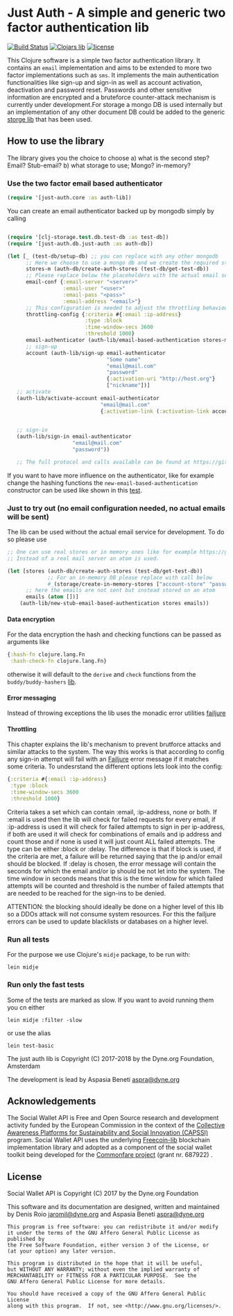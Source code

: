 # Just Auth - A simple and generic two factor authentication lib

[![Build Status](https://travis-ci.org/Commonfare-net/just-auth.svg?branch=master)](https://travis-ci.org/Commonfare-net/just-auth)
[![Clojars lib][clojars-logo]][clojars-url]
[![license][license-image]][license-url]

[clojars-url]: https://clojars.org/org.clojars.dyne/clj-storage
[clojars-logo]: https://clojars.org/images/clojars-logo.png
[license-url]: https://github.com/Commonfare-net/just-auth/blob/feature/start-without-email-config/LICENSE.txt
[license-image]: https://www.gnu.org/graphics/agplv3-155x51.png

This Clojure software is a simple two factor authentication library. It contains an `email` implementation and aims to be extended to more two factor implementations such as `sms`. It implements the main authentication functionalities like sign-up and sign-in as well as account activation, deactivation and password reset. Passwords and other sensitive information are encrypted and a bruteforce counter-attack mechanism is currently under development.For storage a mongo DB is used internally but an implementation of any other document DB could be added to the generic [storge lib](https://github.com/Commonfare-net/clj-storage) that has been used.

## How to use the library

The library gives you the choice to choose a) what is the second step? Email? Stub-email? b) what storage to use; Mongo? in-memory?

### Use the two factor email based authenticator

```clojure
(require '[just-auth.core :as auth-lib])
```

You can create an email authenticator backed up by mongodb simply by calling 

```clojure

(require '[clj-storage.test.db.test-db :as test-db])
(require '[just-auth.db.just-auth :as auth-db])

(let [_ (test-db/setup-db) ;; you can replace with any other mongodb
      ;; Here we choose to use a mongo db and we create the required stores
      stores-m (auth-db/create-auth-stores (test-db/get-test-db))
      ;; Please replace below the placeholders with the actual email server conf
      email-conf {:email-server "<server>"
                  :email-user "<user>"
                  :email-pass "<pass>"
                  :email-address "<email>"}
      ;; This configuration is needed to adjust the throttling behaviour of the lib. For more info refer to the throttling chapter bellow
      throttling-config {:criteria #{:email :ip-address} 
                         :type :block
                         :time-window-secs 3600
                         :threshold 1000}
      email-authenticator (auth-lib/email-based-authentication stores-m email-conf throttling-config)
      ;; sign-up
      account (auth-lib/sign-up email-authenticator
                                "Some name"
                                "email@mail.com"
                                "password"
                                {:activation-uri "http://host.org"}
                                ["nickname"])]
   ;; activate
   (auth-lib/activate-account email-authenticator
                              "email@mail.com"
                              {:activation-link (:activation-link account)}) 
  

   ;; sign-in
   (auth-lib/sign-in email-authenticator
                     "email@mail.com"
                     "password"))

   ;; The full protocol and calls available can be found at https://github.com/Commonfare-net/just-auth/blob/099be6a4b569bfe8b6f8629ae2383fe380e5c2bd/src/just_auth/core.clj#L42)

```

If you want to have more influence on the authenticator, like for example change the hashing functions the `new-email-based-authentication` constructor can be used like shown in this [test](https://github.com/Commonfare-net/just-auth/blob/8e7144e768e1e8315d6a4f531e426127d8d96c65/test/just_auth/test/core.clj#L42). 

### Just to try out (no email configuration needed, no actual emails will be sent)

The lib can be used without the actual email service for development. To do so please use

```clojure
;; One can use real stores or in memory ones like for example https://github.com/Commonfare-net/clj-storage/blob/b71bd9379a99a85c2c923c2d4b0b45163399a6f6/src/clj_storage/core.clj#L74)
;; Instead of a real mail server an atom is used.

(let [stores (auth-db/create-auth-stores (test-db/get-test-db))
             ;; For an in-memory DB please replace with call below
             #_(storage/create-in-memory-stores ["account-store" "password-recovery-store"])
      ;; here the emails are not sent but instead stored on an atom
      emails (atom [])]
    (auth-lib/new-stub-email-based-authentication stores emails))

```

#### Data encryption
For the data encryption the hash and checking functions can be passed as arguments like

```clojure
{:hash-fn clojure.lang.Fn
 :hash-check-fn clojure.lang.Fn}

```

otherwise it will default to the `derive` and `check` functions from the `buddy/buddy-hashers` [lib](https://funcool.github.io/buddy-hashers/latest/).

#### Error messaging

Instead of throwing exceptions the lib uses the monadic error utilities [failjure](https://github.com/adambard/failjure)

#### Throttling

This chapter explains the lib's mechanism to prevent brutforce attacks and similar attacks to the system. The way this works is that according to config any sign-in attempt will fail with an [Failjure](https://github.com/adambard/failjure) error message if it matches some criteria. To undesrstand the different options lets look into the config:

```clojure
{:criteria #{:email :ip-address}
 :type :block
 :time-window-secs 3600
 :threshold 1000}
```

Criteria takes a set which can contain :email, :ip-address, none or both. If :email is used then the lib will check for failed requests for every email, if :ip-address is used it will check for failed attempts to sign in per ip-address, if both are used it will check for combinations of emails and ip address and count those and if none is used it will just count ALL failed attempts.
The type can be either :block or :delay. The difference is that if block is used, if the criteria are met, a failure will be returned saying that the ip and/or email should be blocked. If :delay is chosen, the error message will contain the seconds for which the email and/or ip should be not let into the system.
The time window in seconds means that this is the time window for which failed attempts will be counted and threshold is the number of failed attempts that are needed to be reached for the sign-ins to be denied.

ATTENTION: the blocking should ideally be done on a higher level of this lib so a DDOs attack will not consume system resources. For this the failjure errors can be used to update blacklists or databases on a higher level.

### Run all tests

For the purpose we use Clojure's `midje` package, to be run with:

```
lein midje
```

### Run only the fast tests

Some of the tests are marked as slow. If you want to avoid running them you cn either

```
lein midje :filter -slow
```

or use the alias

```
lein test-basic
```

The just auth lib is Copyright (C) 2017-2018 by the Dyne.org Foundation, Amsterdam

The development is lead by Aspasia Beneti <aspra@dyne.org>

## Acknowledgements

The Social Wallet API is Free and Open Source research and development
activity funded by the European Commission in the context of
the
[Collective Awareness Platforms for Sustainability and Social Innovation (CAPSSI)](https://ec.europa.eu/digital-single-market/en/collective-awareness) program. Social
Wallet API uses the
underlying [Freecoin-lib](https://github.com/dyne/freecoin-lib)
blockchain implementation library and adopted as a component of the
social wallet toolkit being developed for
the [Commonfare project](https://pieproject.eu) (grant nr. 687922) .


## License

Social Wallet API is Copyright (C) 2017 by the Dyne.org Foundation

This software and its documentation are designed, written and maintained
by Denis Roio <jaromil@dyne.org> and Aspasia Beneti <aspra@dyne.org>

```
This program is free software: you can redistribute it and/or modify
it under the terms of the GNU Affero General Public License as published by
the Free Software Foundation, either version 3 of the License, or
(at your option) any later version.

This program is distributed in the hope that it will be useful,
but WITHOUT ANY WARRANTY; without even the implied warranty of
MERCHANTABILITY or FITNESS FOR A PARTICULAR PURPOSE.  See the
GNU Affero General Public License for more details.

You should have received a copy of the GNU Affero General Public License
along with this program.  If not, see <http://www.gnu.org/licenses/>.
```
